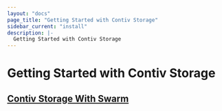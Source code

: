 ```yaml
---
layout: "docs"
page_title: "Getting Started with Contiv Storage"
sidebar_current: "install"
description: |-
  Getting Started with Contiv Storage
---
```


# Getting Started with Contiv Storage

## [Contiv Storage With Swarm](/install/user_guides/getting_started/storage/swarm.html)
